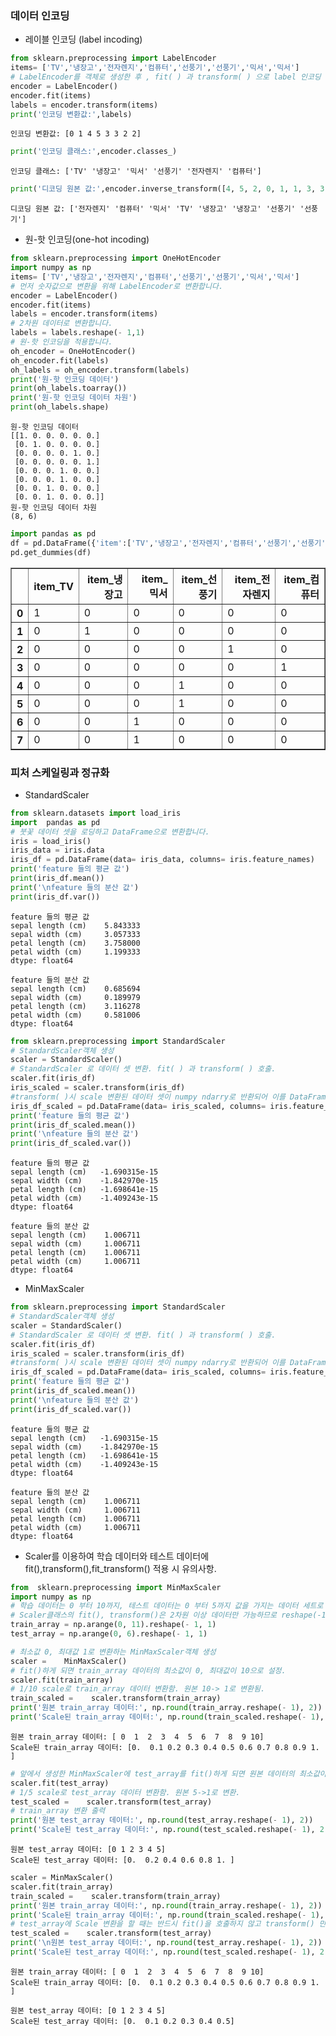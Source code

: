 ### 데이터 인코딩
- 레이블 인코딩 (label incoding)


```python
from sklearn.preprocessing import LabelEncoder
items= ['TV','냉장고','전자렌지','컴퓨터','선풍기','선풍기','믹서','믹서']
# LabelEncoder를 객체로 생성한 후 , fit( ) 과 transform( ) 으로 label 인코딩 수행. 
encoder = LabelEncoder()
encoder.fit(items)
labels = encoder.transform(items) 
print('인코딩 변환값:',labels)
```

    인코딩 변환값: [0 1 4 5 3 3 2 2]
    


```python
print('인코딩 클래스:',encoder.classes_)
```

    인코딩 클래스: ['TV' '냉장고' '믹서' '선풍기' '전자렌지' '컴퓨터']
    


```python
print('디코딩 원본 값:',encoder.inverse_transform([4, 5, 2, 0, 1, 1, 3, 3]))
```

    디코딩 원본 값: ['전자렌지' '컴퓨터' '믹서' 'TV' '냉장고' '냉장고' '선풍기' '선풍기']
    

- 원-핫 인코딩(one-hot incoding)


```python
from sklearn.preprocessing import OneHotEncoder 
import numpy as np
items= ['TV','냉장고','전자렌지','컴퓨터','선풍기','선풍기','믹서','믹서'] 
# 먼저 숫자값으로 변환을 위해 LabelEncoder로 변환합니다.
encoder = LabelEncoder() 
encoder.fit(items)
labels = encoder.transform(items) 
# 2차원 데이터로 변환합니다. 
labels = labels.reshape(- 1,1)
# 원-핫 인코딩을 적용합니다. 
oh_encoder = OneHotEncoder() 
oh_encoder.fit(labels)
oh_labels = oh_encoder.transform(labels)
print('원-핫 인코딩 데이터')
print(oh_labels.toarray())
print('원-핫 인코딩 데이터 차원')
print(oh_labels.shape)
```

    원-핫 인코딩 데이터
    [[1. 0. 0. 0. 0. 0.]
     [0. 1. 0. 0. 0. 0.]
     [0. 0. 0. 0. 1. 0.]
     [0. 0. 0. 0. 0. 1.]
     [0. 0. 0. 1. 0. 0.]
     [0. 0. 0. 1. 0. 0.]
     [0. 0. 1. 0. 0. 0.]
     [0. 0. 1. 0. 0. 0.]]
    원-핫 인코딩 데이터 차원
    (8, 6)
    


```python
import pandas as pd
df = pd.DataFrame({'item':['TV','냉장고','전자렌지','컴퓨터','선풍기','선풍기','믹서','믹서'] }) 
pd.get_dummies(df)
```




<div>
<style scoped>
    .dataframe tbody tr th:only-of-type {
        vertical-align: middle;
    }

    .dataframe tbody tr th {
        vertical-align: top;
    }

    .dataframe thead th {
        text-align: right;
    }
</style>
<table border="1" class="dataframe">
  <thead>
    <tr style="text-align: right;">
      <th></th>
      <th>item_TV</th>
      <th>item_냉장고</th>
      <th>item_믹서</th>
      <th>item_선풍기</th>
      <th>item_전자렌지</th>
      <th>item_컴퓨터</th>
    </tr>
  </thead>
  <tbody>
    <tr>
      <th>0</th>
      <td>1</td>
      <td>0</td>
      <td>0</td>
      <td>0</td>
      <td>0</td>
      <td>0</td>
    </tr>
    <tr>
      <th>1</th>
      <td>0</td>
      <td>1</td>
      <td>0</td>
      <td>0</td>
      <td>0</td>
      <td>0</td>
    </tr>
    <tr>
      <th>2</th>
      <td>0</td>
      <td>0</td>
      <td>0</td>
      <td>0</td>
      <td>1</td>
      <td>0</td>
    </tr>
    <tr>
      <th>3</th>
      <td>0</td>
      <td>0</td>
      <td>0</td>
      <td>0</td>
      <td>0</td>
      <td>1</td>
    </tr>
    <tr>
      <th>4</th>
      <td>0</td>
      <td>0</td>
      <td>0</td>
      <td>1</td>
      <td>0</td>
      <td>0</td>
    </tr>
    <tr>
      <th>5</th>
      <td>0</td>
      <td>0</td>
      <td>0</td>
      <td>1</td>
      <td>0</td>
      <td>0</td>
    </tr>
    <tr>
      <th>6</th>
      <td>0</td>
      <td>0</td>
      <td>1</td>
      <td>0</td>
      <td>0</td>
      <td>0</td>
    </tr>
    <tr>
      <th>7</th>
      <td>0</td>
      <td>0</td>
      <td>1</td>
      <td>0</td>
      <td>0</td>
      <td>0</td>
    </tr>
  </tbody>
</table>
</div>



### 피처 스케일링과 정규화
- StandardScaler


```python
from sklearn.datasets import load_iris 
import  pandas as pd
# 붓꽃 데이터 셋을 로딩하고 DataFrame으로 변환합니다.
iris = load_iris()
iris_data = iris.data
iris_df = pd.DataFrame(data= iris_data, columns= iris.feature_names)
print('feature 들의 평균 값')
print(iris_df.mean())
print('\nfeature 들의 분산 값')
print(iris_df.var())
```

    feature 들의 평균 값
    sepal length (cm)    5.843333
    sepal width (cm)     3.057333
    petal length (cm)    3.758000
    petal width (cm)     1.199333
    dtype: float64
    
    feature 들의 분산 값
    sepal length (cm)    0.685694
    sepal width (cm)     0.189979
    petal length (cm)    3.116278
    petal width (cm)     0.581006
    dtype: float64
    


```python
from sklearn.preprocessing import StandardScaler 
# StandardScaler객체 생성
scaler = StandardScaler()
# StandardScaler 로 데이터 셋 변환. fit( ) 과 transform( ) 호출.
scaler.fit(iris_df)
iris_scaled = scaler.transform(iris_df)
#transform( )시 scale 변환된 데이터 셋이 numpy ndarry로 반환되어 이를 DataFrame으로 변환 
iris_df_scaled = pd.DataFrame(data= iris_scaled, columns= iris.feature_names)
print('feature 들의 평균 값')
print(iris_df_scaled.mean())
print('\nfeature 들의 분산 값')
print(iris_df_scaled.var())
```

    feature 들의 평균 값
    sepal length (cm)   -1.690315e-15
    sepal width (cm)    -1.842970e-15
    petal length (cm)   -1.698641e-15
    petal width (cm)    -1.409243e-15
    dtype: float64
    
    feature 들의 분산 값
    sepal length (cm)    1.006711
    sepal width (cm)     1.006711
    petal length (cm)    1.006711
    petal width (cm)     1.006711
    dtype: float64
    

- MinMaxScaler


```python
from sklearn.preprocessing import StandardScaler 
# StandardScaler객체 생성
scaler = StandardScaler()
# StandardScaler 로 데이터 셋 변환. fit( ) 과 transform( ) 호출.
scaler.fit(iris_df)
iris_scaled = scaler.transform(iris_df)
#transform( )시 scale 변환된 데이터 셋이 numpy ndarry로 반환되어 이를 DataFrame으로 변환 
iris_df_scaled = pd.DataFrame(data= iris_scaled, columns= iris.feature_names)
print('feature 들의 평균 값')
print(iris_df_scaled.mean())
print('\nfeature 들의 분산 값')
print(iris_df_scaled.var())
```

    feature 들의 평균 값
    sepal length (cm)   -1.690315e-15
    sepal width (cm)    -1.842970e-15
    petal length (cm)   -1.698641e-15
    petal width (cm)    -1.409243e-15
    dtype: float64
    
    feature 들의 분산 값
    sepal length (cm)    1.006711
    sepal width (cm)     1.006711
    petal length (cm)    1.006711
    petal width (cm)     1.006711
    dtype: float64
    

- Scaler를 이용하여 학습 데이터와 테스트 데이터에 fit(),transform(),fit_transform() 적용 시 유의사항.


```python
from  sklearn.preprocessing import MinMaxScaler 
import numpy as np
# 학습 데이터는 0 부터 10까지, 테스트 데이터는 0 부터 5까지 값을 가지는 데이터 세트로 생성
# Scaler클래스의 fit(), transform()은 2차원 이상 데이터만 가능하므로 reshape(-1, 1)로 차원 변경 
train_array = np.arange(0, 11).reshape(- 1, 1)
test_array = np.arange(0, 6).reshape(- 1, 1)
```


```python
# 최소값 0, 최대값 1로 변환하는 MinMaxScaler객체 생성 
scaler =    MinMaxScaler()
# fit()하게 되면 train_array 데이터의 최소값이 0, 최대값이 10으로 설정.
scaler.fit(train_array)
# 1/10 scale로 train_array 데이터 변환함. 원본 10-> 1로 변환됨. 
train_scaled =    scaler.transform(train_array)
print('원본 train_array 데이터:', np.round(train_array.reshape(- 1), 2)) 
print('Scale된 train_array 데이터:', np.round(train_scaled.reshape(- 1), 2))
```

    원본 train_array 데이터: [ 0  1  2  3  4  5  6  7  8  9 10]
    Scale된 train_array 데이터: [0.  0.1 0.2 0.3 0.4 0.5 0.6 0.7 0.8 0.9 1. ]
    


```python
# 앞에서 생성한 MinMaxScaler에 test_array를 fit()하게 되면 원본 데이터의 최소값이 0, 최대값이 5으로
scaler.fit(test_array)
# 1/5 scale로 test_array 데이터 변환함. 원본 5->1로 변환. 
test_scaled =    scaler.transform(test_array)
# train_array 변환 출력
print('원본 test_array 데이터:', np.round(test_array.reshape(- 1), 2)) 
print('Scale된 test_array 데이터:', np.round(test_scaled.reshape(- 1), 2))
```

    원본 test_array 데이터: [0 1 2 3 4 5]
    Scale된 test_array 데이터: [0.  0.2 0.4 0.6 0.8 1. ]
    


```python
scaler = MinMaxScaler() 
scaler.fit(train_array)
train_scaled =    scaler.transform(train_array)
print('원본 train_array 데이터:', np.round(train_array.reshape(- 1), 2)) 
print('Scale된 train_array 데이터:', np.round(train_scaled.reshape(- 1), 2))
# test_array에 Scale 변환을 할 때는 반드시 fit()을 호출하지 않고 transform() 만으로 변환해야 함. 
test_scaled =    scaler.transform(test_array)
print('\n원본 test_array 데이터:', np.round(test_array.reshape(- 1), 2)) 
print('Scale된 test_array 데이터:', np.round(test_scaled.reshape(- 1), 2))
```

    원본 train_array 데이터: [ 0  1  2  3  4  5  6  7  8  9 10]
    Scale된 train_array 데이터: [0.  0.1 0.2 0.3 0.4 0.5 0.6 0.7 0.8 0.9 1. ]
    
    원본 test_array 데이터: [0 1 2 3 4 5]
    Scale된 test_array 데이터: [0.  0.1 0.2 0.3 0.4 0.5]
    
